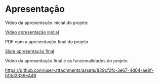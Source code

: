 # Apresentação

Vídeo da apresentação inicial do projeto:

<a href="https://jam.dev/c/623b156a-47f4-418e-9f8f-5942c3edfdc8"> Vídeo apresentação inicial</a>

PDF com a apresentação final do projeto

<a href="https://github.com/ICEI-PUC-Minas-PMV-ADS/pmv-ads-2024-2-e2-proj-int-t7-jobrefugio/blob/main/presentation/Job.pdf"> Slide apresentação final</a>

Vídeo da apresentação final e as funcionalidades do projeto.

https://github.com/user-attachments/assets/829cf2fc-3e67-4d04-ae8f-b13d2339e449

